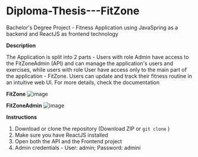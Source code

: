# Diploma-Thesis---FitZone
Bachelor's Degree Project - Fitness Application using JavaSpring as a backend and ReactJS as frontend technology

**__Description__**

The Application is split into 2 parts - Users with role Admin have access to the FitZoneAdmin (API) and can manage the application's users and exercises, while users with role User have access only to the main part of the application - FitZone.
Users can update and track their fitness routine in an intuitive web UI.
For more details, check the documentation


**FitZone**
![image](https://github.com/mihailspirkoski/Diploma-Thesis---FitZone/assets/74495955/ead6c9c5-6440-4d56-87c0-256979d6abca)

**FitZoneAdmin**
![image](https://github.com/mihailspirkoski/Diploma-Thesis---FitZone/assets/74495955/f67c03e9-2fac-4183-9db2-b8970e5c0607)



**__Instructions__**

1. Download or clone the repository (Download ZIP or `git clone` )
2. Make sure you have ReactJS installed
3. Open both the API and the Frontend project
4. Admin credentials - User: admin; Password: admini



